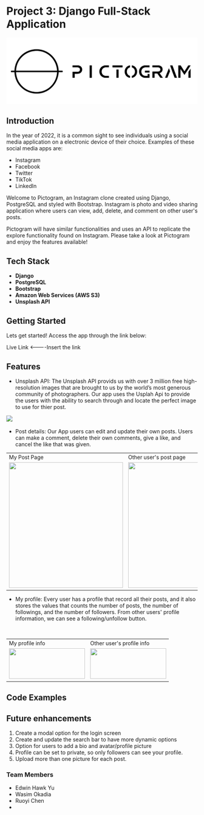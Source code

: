 # Project 3: Django Full-Stack Application
![Banner](main_app/static/img/logo-2.png)
<br>

## Introduction
In the year of 2022, it is a common sight to see individuals using a social media application on a electronic device of their choice. Examples of these social media apps are:

- Instagram
- Facebook
- Twitter
- TikTok
- LinkedIn

Welcome to Pictogram, an Instagram clone created using Django, PostgreSQL and styled with Bootstrap. Instagram is photo and video sharing application where users can view, add, delete, and comment on other user's posts.

Pictogram will have similar functionalities and uses an API to replicate the explore functionality found on Instagram. Please take a look at Pictogram and enjoy the features available!
<br>

## Tech Stack
- <b>Django</b>
- <b>PostgreSQL</b>
- <b>Bootstrap</b>
- <b>Amazon Web Services (AWS S3)</b>
- <b>Unsplash API</b>

## Getting Started

Lets get started!
Access the app through the link below:

Live Link <----Insert the link

## Features
- Unsplash API:
    The Unsplash API provids us with over 3 million free high-resolution images that are brought to us by the world’s most generous community of photographers.
    Our app uses the Usplah Api to provide the users with the ability to search through and locate the perfect image to use for thier post.
<img src='https://i.imgur.com/mhy1mdv.png'>

- Post details:
    Our App users can edit and update their own posts. Users can make a comment, delete their own comments, give a like, and cancel the like that was given. 
<table>
  <tr>
    <td>My Post Page</td>
     <td>Other user's post page</td>
  </tr>
  <tr>
    <td><img src="https://imgur.com/1ayZ645.png" width=300 height=330></td>
    <td><img src="https://imgur.com/6GfXLUm.png" width=300 height=330></td>
  </tr>
 </table>

 

- My profile:
    Every user has a profile that record all their posts, and it also stores the values that counts the number of posts, the number of followings, and the number of followers. From other users' profile information, we can see a following/unfollow button.
<img src="">
<table>
  <tr>
    <td>My profile info</td>
     <td>Other user's profile info</td>
  </tr>
  <tr>
    <td><img src="https://imgur.com/DjHvJ1f.png" width=200 height=80></td>
    <td><img src="https://imgur.com/wN6BPKX.png" width=200 height=80></td>
  </tr>
 </table>

## Code Examples

## Future enhancements
1. Create a modal option for the login screen
2. Create and update the search bar to have more dynamic options
3. Option for users to add a bio and avatar/profile picture
4. Profile can be set to private, so only followers can see your profile.
5. Upload more than one picture for each post.

### Team Members
- Edwin Hawk Yu
- Wasim Okadia
- Ruoyi Chen
- 